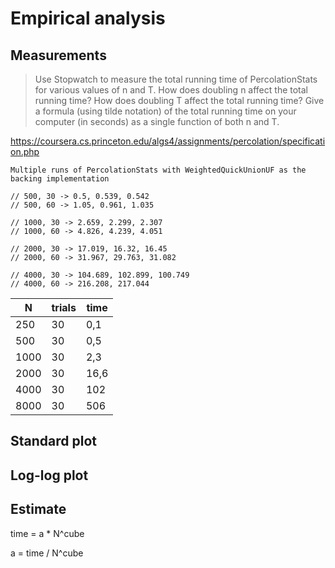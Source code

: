 # Empirical analysis

## Measurements

> Use Stopwatch to measure the total running time of PercolationStats for various values of n and T.
> How does doubling n affect the total running time? How does doubling T affect the total running
> time? Give a formula (using tilde notation) of the total running time on your computer
> (in seconds) as a single function of both n and T.

https://coursera.cs.princeton.edu/algs4/assignments/percolation/specification.php

    Multiple runs of PercolationStats with WeightedQuickUnionUF as the backing implementation

    // 500, 30 -> 0.5, 0.539, 0.542
    // 500, 60 -> 1.05, 0.961, 1.035

    // 1000, 30 -> 2.659, 2.299, 2.307
    // 1000, 60 -> 4.826, 4.239, 4.051
    
    // 2000, 30 -> 17.019, 16.32, 16.45
    // 2000, 60 -> 31.967, 29.763, 31.082

    // 4000, 30 -> 104.689, 102.899, 100.749
    // 4000, 60 -> 216.208, 217.044

| N    | trials | time |
|------|--------|------|
| 250  | 30     | 0,1  |
| 500  | 30     | 0,5  |
| 1000 | 30     | 2,3  |
| 2000 | 30     | 16,6 |
| 4000 | 30     | 102  |
| 8000 | 30     | 506  |

## Standard plot

## Log-log plot

## Estimate

time = a * N^cube

a = time / N^cube






